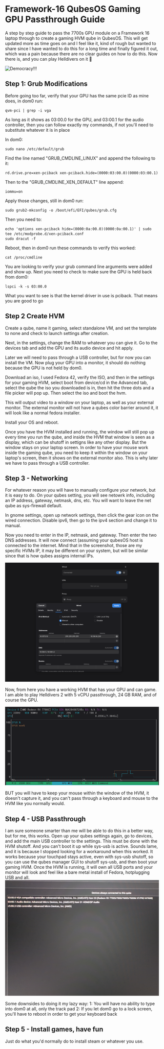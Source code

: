 # Framework-16 QubesOS Gaming GPU Passthrough Guide
A step by step guide to pass the 7700s GPU module on a Framework 16 laptop through to create a gaming HVM qube in QubesOS. This will get updated more as time goes on and I feel like it, kind of rough but wanted to share since I have wanted to do this for a long time and finally figured it out, which was a pain because there are no clear guides on how to do this. Now there is, and you can play Helldivers on it :100:

![Democracy!!!](https://github.com/david-cant-code/Framework-16-QubesOS-Gaming-GPU-Passthrough-Guide/blob/main/pictures/smallerDemocracy.gif)

## Step 1: Grub Modifications
Before going too far, verify that your GPU has the same pcie ID as mine does, in dom0 run:
```
qvm-pci | grep -i vga
```
As long as it shows as 03:00.0 for the GPU, and 03:00.1 for the audio controller, then you can follow exactly my commands, if not you'll need to substitute whatever it is in place

In dom0:
```
sudo nano /etc/default/grub
```
Find the line named "GRUB_CMDLINE_LINUX" and append the following to it:
```
rd.drive.pre=xen-pciback xen-pciback.hide=(0000:03:00.0)(0000:03:00.1)
```
Then to the "GRUB_CMDLINE_XEN_DEFAULT" line append:
```
iommu=on
```
Apply those changes, still in dom0 run:
```
sudo grub2-mkconfig -o /boot/efi/EFI/qubes/grub.cfg
```
Then you need to:
```
echo 'options xen-pciback hide=(0000:0a:00.0)(0000:0a:00.1)' | sudo tee /etc/modprobe.d/xen-pciback.conf
sudo dracut -f
```

Reboot, then in dom0 run these commands to verify this worked:
```
cat /proc/cmdline
```
You are looking to verify your grub command line arguments were added and show up. Next you need to check to make sure the GPU is held back from dom0:
```
lspci -k -s 03:00.0
```
What you want to see is that the kernel driver in use is pciback. That means you are good to go

## Step 2 Create HVM
Create a qube, name it gaming, select standalone VM, and set the template to none and check to launch settings after creation.

Next, in the settings, change the RAM to whatever you can give it. Go to the devices tab and add the GPU and its audio device and hit apply.

Later we will need to pass through a USB controller, but for now you can install the VM. Now plug your GPU into a monitor, it should do nothing because the GPU is not held by dom0. 

Download an iso, I used Fedora 42, verify the ISO, and then in the settings for your gaming HVM, select boot from device/cd in the Advanced tab, select the qube the iso you downloaded is in, then hit the three dots and a file picker will pop up. Then select the iso and boot the hvm.

This will output video to a window on your laptop, as well as your external monitor. The external monitor will not have a qubes color barrier around it, it will look like a normal fedora installer.

Install your OS and reboot.

Once you have the HVM installed and running, the window will still pop up every time you run the qube, and inside the HVM that window is seen as a display, which can be shutoff in settigns like any other display. But the window stays on your laptop screen. In order to have your mouse work inside the gaming qube, you need to keep it within the window on your laptop's screen, then it shows on the external monitor also. This is why later we have to pass through a USB controller.

## Step 3 - Networking
For whatever reason you will have to manually configure your network, but it is easy to do. On your qubes setting, you will see netowrk info, including an IP address, gateway, netmask, dns, etc. You will want to leave the net qube as sys-firewall default.

In gnome settings, open up network settings, then click the gear icon on the wired connection. Disable ipv6, then go to the ipv4 section and change it to manual.

Now you need to enter in the IP, netmask, and gateway. Then enter the two DNS addresses. It will now connect (assuming your qubesOS host is connected to the internet. Mind that in the screenshot, those are my specific HVMs IP, it may be different on your system, but will be similar since that is how qubes assigns internal IPs.

![Gnome Netowrk Settings Example](https://github.com/david-cant-code/Framework-16-QubesOS-Gaming-GPU-Passthrough-Guide/blob/main/pictures/Screenshot%20From%202025-08-17%2016-57-29.png)


Now, from here you have a working HVM that has your GPU and can game. I am able to play Helldivers 2 with 5 vCPU passthrough, 24 GB RAM, and of course the GPU.

![NVTOP showing GPU info](https://github.com/david-cant-code/Framework-16-QubesOS-Gaming-GPU-Passthrough-Guide/blob/main/pictures/Screenshot%20From%202025-08-17%2016-27-11.png)


BUT you will have to keep your mouse within the window of the HVM, it doesn't capture it, and you can't pass through a keyboard and mouse to the HVM like you normally would.

## Step 4 - USB Passthrough

I am sure someone smarter than me will be able to do this in a better way, but for me, this works.
Open up your qubes settings again, go to devices, and add the main USB controller to the settings. This must be done with the HVM shutoff. And you can't boot it up while sys-usb is active. Sounds lame, and it is because I stopped looking for a workaround when this worked. It works because your touchpad stays active, even with sys-usb shutoff, so you can use the qubes manager GUI to shutoff sys-usb, and then boot your gaming HVM. Once the HVM is running, it will own all USB ports and your monitor will look and feel like a bare metal install of Fedora, hotplugging USB and all. 
![Devices Screenshot](https://github.com/david-cant-code/Framework-16-QubesOS-Gaming-GPU-Passthrough-Guide/blob/main/pictures/IMG_20250817_171405_531.jpg)

Some downsides to doing it my lazy way:
1: You will have no ability to type into dom0 at all, only the track pad
2: If you let dom0 go to a lock screen, you'll have to reboot in order to get your keyboard back

## Step 5 - Install games, have fun

Just do what you'd normally do to install steam or whatever you use. 
